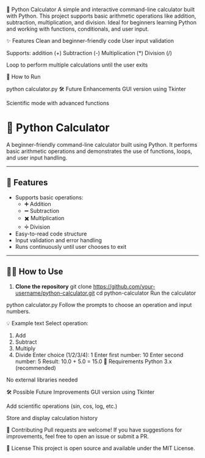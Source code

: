 🧮 Python Calculator
A simple and interactive command-line calculator built with Python. This project supports basic arithmetic operations like addition, subtraction, multiplication, and division. Ideal for beginners learning Python and working with functions, conditionals, and user input.

✨ Features
Clean and beginner-friendly code
User input validation

Supports:
addition (+)
Subtraction (-)
Multiplication (*)
Division (/)

Loop to perform multiple calculations until the user exits

📂 How to Run

python calculator.py
🛠️ Future Enhancements
GUI version using Tkinter

Scientific mode with advanced functions
# 🧮 Python Calculator

A beginner-friendly command-line calculator built using Python. It performs basic arithmetic operations and demonstrates the use of functions, loops, and user input handling.

---

## 🚀 Features

- Supports basic operations:
  - ➕ Addition
  - ➖ Subtraction
  - ✖️ Multiplication
  - ➗ Division
- Easy-to-read code structure
- Input validation and error handling
- Runs continuously until user chooses to exit

---

## 🧑‍💻 How to Use

1. **Clone the repository**
   git clone https://github.com/your-username/python-calculator.git
   cd python-calculator
Run the calculator

python calculator.py
Follow the prompts to choose an operation and input numbers.

💡 Example
text
Select operation:
1. Add
2. Subtract
3. Multiply
4. Divide
Enter choice (1/2/3/4): 1
Enter first number: 10
Enter second number: 5
Result: 10.0 + 5.0 = 15.0
📌 Requirements
Python 3.x (recommended)

No external libraries needed

🛠️ Possible Future Improvements
GUI version using Tkinter

Add scientific operations (sin, cos, log, etc.)

Store and display calculation history

🤝 Contributing
Pull requests are welcome! If you have suggestions for improvements, feel free to open an issue or submit a PR.

📄 License
This project is open source and available under the MIT License.

